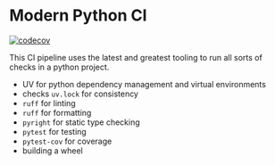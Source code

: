 # Modern Python CI

[![codecov](https://codecov.io/gh/namesjc/python-ci/graph/badge.svg?token=747D9WVNYJ)](https://codecov.io/gh/namesjc/python-ci)

This CI pipeline uses the latest and greatest tooling to run all sorts of checks in a python project.

- UV for python dependency management and virtual environments
- checks `uv.lock` for consistency
- `ruff` for linting
- `ruff` for formatting
- `pyright` for static type checking
- `pytest` for testing
- `pytest-cov` for coverage
- building a wheel
